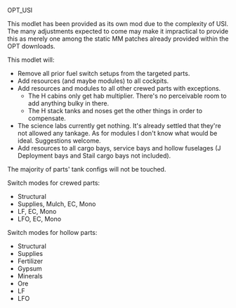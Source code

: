 OPT_USI

This modlet has been provided as its own mod due to the complexity of USI. The many adjustments expected to come may make it impractical to provide this as merely one among the static MM patches already provided within the OPT downloads.

This modlet will:

* Remove all prior fuel switch setups from the targeted parts.
* Add resources (and maybe modules) to all cockpits.
* Add resources and modules to all other crewed parts with exceptions.
  * The H cabins only get hab multiplier. There's no perceivable room to add anything bulky in there.
  * The H stack tanks and noses get the other things in order to compensate.
* The science labs currently get nothing. It's already settled that they're not allowed any tankage. As for modules I don't know what would be ideal. Suggestions welcome.
* Add resources to all cargo bays, service bays and hollow fuselages (J Deployment bays and Stail cargo bays not included).

The majority of parts' tank configs will not be touched.

Switch modes for crewed parts:

* Structural
* Supplies, Mulch, EC, Mono
* LF, EC, Mono
* LFO, EC, Mono

Switch modes for hollow parts:

* Structural
* Supplies
* Fertilizer
* Gypsum
* Minerals
* Ore
* LF
* LFO